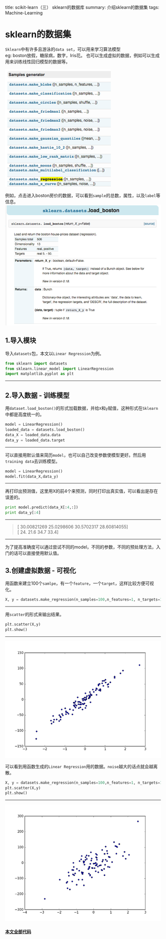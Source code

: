title: scikit-learn（三） sklearn的数据库
summary: 介绍sklearn的数据集
tags: Machine-Learning

# sklearn的数据集

`Sklearn`中有许多且游泳的`data set`，可以用来学习算法模型  
eg: boston放假，糖尿病，数字，Iris花。
也可以生成虚拟的数据，例如可以生成用来训练线性回归模型的数据等。

![Samples generator](../static/images/machine-learning/2_3_1.png)

例如，点击进入boston房价的数据，可以看到`sample`的总数，属性，以及`label`等信息。
![load_boston](../static/images/machine-learning/2_3_2.png)

## 1.导入模块
导入`datasets`包，本文以`Linear Regression`为例。
```python
from sklearn import datasets
from sklearn.linear_model import LinearRegression
import matplotlib.pyplot as plt
```
***
## 2.导入数据 - 训练模型
用`dataset.load_boston()`的形式加载数据，并给`X`和`y`赋值，这种形式在`Sklearn`中都是高度统一的。
```python
model = LinearRegression()
loaded_data = datasets.load_boston()
data_X = loaded_data.data
data_y = loaded_data.target
```
***
可以直接用默认值来简历`model`，也可以自己改变参数使模型更好。然后用`training data`去训练模型。
```python
model = LinearRegression()
model.fit(data_X,data_y)
```
***
再打印出预测值，这里用X的前4个来预测，同时打印出真实值，可以看出是存在误差的。
```python
print model.predict(data_X[:4,:])
print data_y[:4]
```
***
> [ 30.00821269  25.0298606   30.5702317   28.60814055]  
[ 24.   21.6  34.7  33.4]
***
为了提高准确度可以通过尝试不同的model，不同的参数，不同的预处理方法，入门的话可以直接使用默认值。

## 3.创建虚拟数据 - 可视化
用函数来建立100个`samlpe`，有一个`feature`，一个`target`，这样比较方便可视化。  
```python
X, y = datasets.make_regression(n_samples=100,n_features=1, n_targets=1,noise=10)
```
***
用`scatter`的形式来输出结果。  
```python
plt.scatter(X,y)
plt.show()
```
***
![Figure_1](../static/images/machine-learning/Figure_1.png)  

可以看到用函数生成的`Linear Regression`用的数据。`noise`越大的话点就会越离散。
```python
X, y = datasets.make_regression(n_samples=100,n_features=1, n_targets=1,noise=50)
plt.scatter(X,y)
plt.show()
```
***
![Figure_2](../static/images/machine-learning/Figure_2.png)  

#### [本文全部代码](https://github.com/lxy-kyb/scikit-learn-tutorial/blob/master/datasets_try.py)